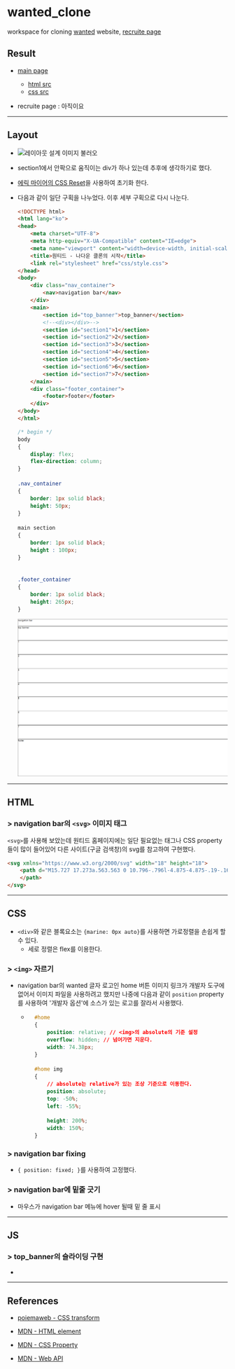 # wanted_clone

workspace for cloning [wanted](https://www.wanted.co.kr/) website, [recruite page](https://www.wanted.co.kr/wdlist/518?country=kr&job_sort=company.response_rate_order&years=-1&locations=all)

## Result
 - [main page](https://jin959.github.io/wanted_clone/)
    * [html src](https://github.com/Jin959/wanted_clone/blob/master/index.html)
    * [css src](https://github.com/Jin959/wanted_clone/blob/master/css/style.css)  
      
  
 - recruite page : 아직이요  
   
----------------------------  
  
## Layout

 - ![레이아웃 설계 이미지 불러오](https://github.com/Jin959/wanted_clone/blob/master/img/layout.bmp)   
  
 - section1에서 안팍으로 움직이는 div가 하나 있는데 추후에 생각하기로 했다.

 - [에릭 마이어의 CSS Reset](https://meyerweb.com/eric/tools/css/reset/)을 사용하여 초기화 한다.  

 - 다음과 같이 일단 구획을 나누었다. 이후 세부 구획으로 다시 나눈다.  
   
    ```HTML
    <!DOCTYPE html>
    <html lang="ko">
    <head>
        <meta charset="UTF-8">
        <meta http-equiv="X-UA-Compatible" content="IE=edge">
        <meta name="viewport" content="width=device-width, initial-scale=1.0">
        <title>원티드 - 나다운 클론의 시작</title>
        <link rel="stylesheet" href="css/style.css">
    </head>
    <body>
        <div class="nav_container">
            <nav>navigation bar</nav>
        </div>
        <main>
            <section id="top_banner">top_banner</section>
            <!--<div></div>-->
            <section id="section1">1</section>
            <section id="section2">2</section>
            <section id="section3">3</section>
            <section id="section4">4</section>
            <section id="section5">5</section>
            <section id="section6">6</section>
            <section id="section7">7</section>
        </main>
        <div class="footer_container">
            <footer>footer</footer>
        </div>
    </body>
    </html>
    ```  
      
    ```CSS
    /* begin */
    body
    {
        display: flex;
        flex-direction: column;
    }

    .nav_container
    {
        border: 1px solid black;
        height: 50px;
    }

    main section
    {
        border: 1px solid black;
        height : 100px;
    }


    .footer_container
    {
        border: 1px solid black;
        height: 265px;
    }
    ```
    ![레이아웃 설계 이미지 불러오](https://github.com/Jin959/wanted_clone/blob/master/img/layout2.png) 

-------------------------------
## HTML

### > navigation bar의 ```<svg>``` 이미지 태그  

```<svg>```를 사용해 보았는데 원티드 홈페이지에는 일단 필요없는 태그나 CSS property들이 많이 들어있어 다른 사이트(구글 검색창)의 svg를 참고하여 구현했다.
```HTML
<svg xmlns="https://www.w3.org/2000/svg" width="18" height="18">
    <path d="M15.727 17.273a.563.563 0 10.796-.796l-4.875-4.875-.19-.165a.563.563 0 00-.764.028 5.063 5.063 0 111.261-2.068.562.562 0 101.073.338 6.188 6.188 0 10-1.943 2.894l4.642 4.644z">
    </path>
</svg>
```

-------------------------------  
  
## CSS

 - ```<div>```와 같은 블록요소는 ```{marine: 0px auto}```를 사용하면 가로정렬을 손쉽게 할 수 있다.
    * 세로 정렬은 flex를 이용한다.  

### > ```<img>``` 자르기
 - navigation bar의 wanted 글자 로고인 home 버튼 이미지 링크가 개발자 도구에 없어서 이미지 파일을 사용하려고 했지만 나중에 다음과 같이 ```position``` property를 사용하여 '개발자 옵션'에 소스가 있는 로고를 잘라서 사용했다.
    * ```CSS
        #home
        {
            position: relative; // <img>의 absolute의 기준 설정
            overflow: hidden; // 넘어가면 지운다.
            width: 74.38px;
        }

        #home img
        {
            // absolute는 relative가 있는 조상 기준으로 이동한다.
            position: absolute; 
            top: -50%;
            left: -55%;

            height: 200%;
            width: 150%;
        }
        ```
  
### > navigation bar fixing

 - ```{ position: fixed; }```를 사용하여 고정했다.  

### > navigation bar에 밑줄 긋기

 - 마우스가 navigation bar 메뉴에 hover 될때 밑 줄 표시

----------------------------------  
  
## JS

### > top_banner의 슬라이딩 구현  
  
 - 





--------------------------------

## References

 - [poiemaweb - CSS transform](https://poiemaweb.com/css3-transform)

 - [MDN - HTML element](https://developer.mozilla.org/ko/docs/Web/HTML/Element/a)

 - [MDN - CSS Property](https://developer.mozilla.org/ko/docs/Web/CSS/animation)

 - [MDN - Web API](https://developer.mozilla.org/ko/docs/Web/API)
